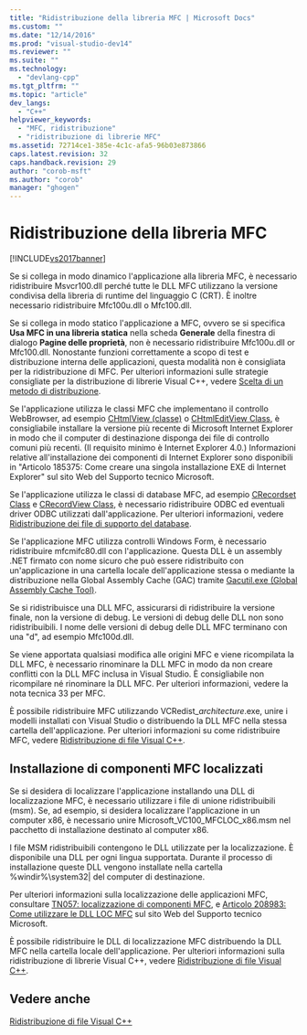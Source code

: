 ```yaml
---
title: "Ridistribuzione della libreria MFC | Microsoft Docs"
ms.custom: ""
ms.date: "12/14/2016"
ms.prod: "visual-studio-dev14"
ms.reviewer: ""
ms.suite: ""
ms.technology: 
  - "devlang-cpp"
ms.tgt_pltfrm: ""
ms.topic: "article"
dev_langs: 
  - "C++"
helpviewer_keywords: 
  - "MFC, ridistribuzione"
  - "ridistribuzione di librerie MFC"
ms.assetid: 72714ce1-385e-4c1c-afa5-96b03e873866
caps.latest.revision: 32
caps.handback.revision: 29
author: "corob-msft"
ms.author: "corob"
manager: "ghogen"
---
```

# Ridistribuzione della libreria MFC
[!INCLUDE[vs2017banner](../assembler/inline/includes/vs2017banner.md)]

Se si collega in modo dinamico l'applicazione alla libreria MFC, è necessario ridistribuire Msvcr100.dll perché tutte le DLL MFC utilizzano la versione condivisa della libreria di runtime del linguaggio C \(CRT\).  È inoltre necessario ridistribuire Mfc100u.dll o Mfc100.dll.  
  
 Se si collega in modo statico l'applicazione a MFC, ovvero se si specifica **Usa MFC in una libreria statica** nella scheda **Generale** della finestra di dialogo **Pagine delle proprietà**, non è necessario ridistribuire Mfc100u.dll or Mfc100.dll.  Nonostante funzioni correttamente a scopo di test e distribuzione interna delle applicazioni, questa modalità non è consigliata per la ridistribuzione di MFC.  Per ulteriori informazioni sulle strategie consigliate per la distribuzione di librerie Visual C\+\+, vedere [Scelta di un metodo di distribuzione](../ide/choosing-a-deployment-method.md).  
  
 Se l'applicazione utilizza le classi MFC che implementano il controllo WebBrowser, ad esempio [CHtmlView \(classe\)](../mfc/reference/chtmlview-class.md) o [CHtmlEditView Class](../mfc/reference/chtmleditview-class.md), è consigliabile installare la versione più recente di Microsoft Internet Explorer in modo che il computer di destinazione disponga dei file di controllo comuni più recenti. \(Il requisito minimo è Internet Explorer 4.0.\) Informazioni relative all'installazione dei componenti di Internet Explorer sono disponibili in "Articolo 185375: Come creare una singola installazione EXE di Internet Explorer" sul sito Web del Supporto tecnico Microsoft.  
  
 Se l'applicazione utilizza le classi di database MFC, ad esempio [CRecordset Class](../mfc/reference/crecordset-class.md) e [CRecordView Class](../mfc/reference/crecordview-class.md), è necessario ridistribuire ODBC ed eventuali driver ODBC utilizzati dall'applicazione.  Per ulteriori informazioni, vedere [Ridistribuzione dei file di supporto del database](../ide/redistributing-database-support-files.md).  
  
 Se l'applicazione MFC utilizza controlli Windows Form, è necessario ridistribuire mfcmifc80.dll con l'applicazione.  Questa DLL è un assembly .NET firmato con nome sicuro che può essere ridistribuito con un'applicazione in una cartella locale dell'applicazione stessa o mediante la distribuzione nella Global Assembly Cache \(GAC\) tramite [Gacutil.exe \(Global Assembly Cache Tool\)](../Topic/Gacutil.exe%20\(Global%20Assembly%20Cache%20Tool\).md).  
  
 Se si ridistribuisce una DLL MFC, assicurarsi di ridistribuire la versione finale, non la versione di debug.  Le versioni di debug delle DLL non sono ridistribuibili.  I nome delle versioni di debug delle DLL MFC terminano con una "d", ad esempio Mfc100d.dll.  
  
 Se viene apportata qualsiasi modifica alle origini MFC e viene ricompilata la DLL MFC, è necessario rinominare la DLL MFC in modo da non creare conflitti con la DLL MFC inclusa in Visual Studio.  È consigliabile non ricompilare né rinominare la DLL MFC.  Per ulteriori informazioni, vedere la nota tecnica 33 per MFC.  
  
 È possibile ridistribuire MFC utilizzando VCRedist\_*architecture*.exe, unire i modelli installati con Visual Studio o distribuendo la DLL MFC nella stessa cartella dell'applicazione.  Per ulteriori informazioni su come ridistribuire MFC, vedere [Ridistribuzione di file Visual C\+\+](../ide/redistributing-visual-cpp-files.md).  
  
## Installazione di componenti MFC localizzati  
 Se si desidera di localizzare l'applicazione installando una DLL di localizzazione MFC, è necessario utilizzare i file di unione ridistribuibili \(msm\).  Se, ad esempio, si desidera localizzare l'applicazione in un computer x86, è necessario unire Microsoft\_VC100\_MFCLOC\_x86.msm nel pacchetto di installazione destinato al computer x86.  
  
 I file MSM ridistribuibili contengono le DLL utilizzate per la localizzazione.  È disponibile una DLL per ogni lingua supportata.  Durante il processo di installazione queste DLL vengono installate nella cartella %windir%\\system32&#124; del computer di destinazione.  
  
 Per ulteriori informazioni sulla localizzazione delle applicazioni MFC, consultare [TN057: localizzazione di componenti MFC](../mfc/tn057-localization-of-mfc-components.md), e [Articolo 208983: Come utilizzare le DLL LOC MFC](http://go.microsoft.com/fwlink/?LinkId=198025) sul sito Web del Supporto tecnico Microsoft.  
  
 È possibile ridistribuire le DLL di localizzazione MFC distribuendo la DLL MFC nella cartella locale dell'applicazione.  Per ulteriori informazioni sulla ridistribuzione di librerie Visual C\+\+, vedere [Ridistribuzione di file Visual C\+\+](../ide/redistributing-visual-cpp-files.md).  
  
## Vedere anche  
 [Ridistribuzione di file Visual C\+\+](../ide/redistributing-visual-cpp-files.md)